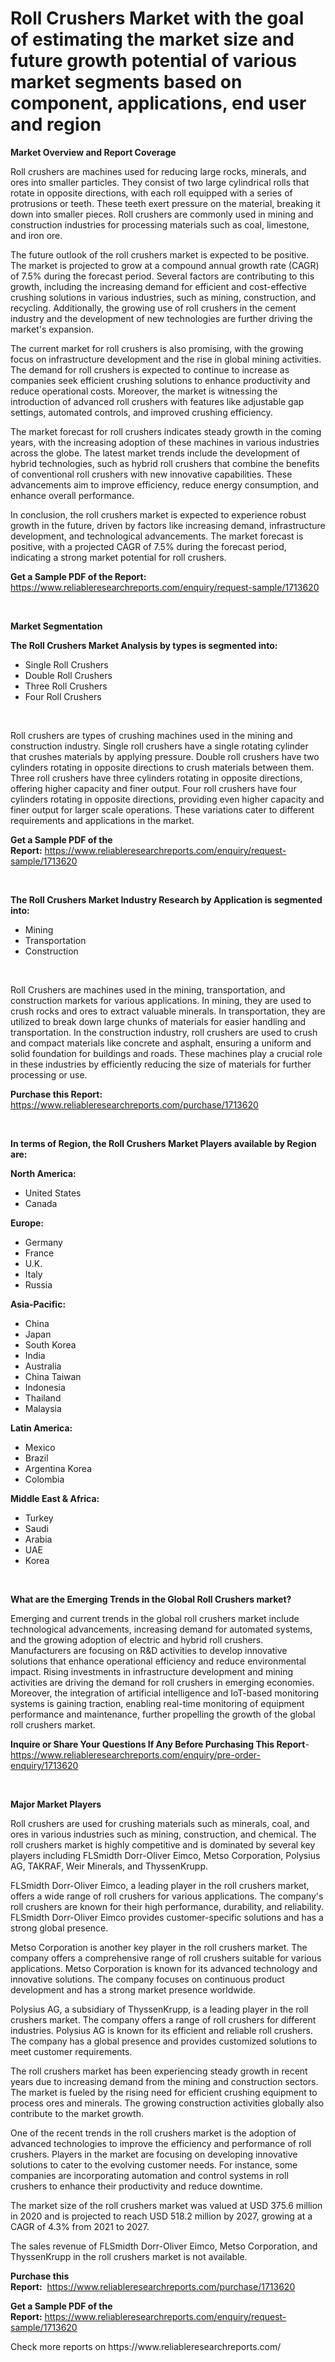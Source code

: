 <p><h1>Roll Crushers Market with the goal of estimating the market size and future growth potential of various market segments based on component, applications, end user and region</h1></p><p><strong>Market Overview and Report Coverage</strong></p>
<p><p>Roll crushers are machines used for reducing large rocks, minerals, and ores into smaller particles. They consist of two large cylindrical rolls that rotate in opposite directions, with each roll equipped with a series of protrusions or teeth. These teeth exert pressure on the material, breaking it down into smaller pieces. Roll crushers are commonly used in mining and construction industries for processing materials such as coal, limestone, and iron ore.</p><p>The future outlook of the roll crushers market is expected to be positive. The market is projected to grow at a compound annual growth rate (CAGR) of 7.5% during the forecast period. Several factors are contributing to this growth, including the increasing demand for efficient and cost-effective crushing solutions in various industries, such as mining, construction, and recycling. Additionally, the growing use of roll crushers in the cement industry and the development of new technologies are further driving the market's expansion.</p><p>The current market for roll crushers is also promising, with the growing focus on infrastructure development and the rise in global mining activities. The demand for roll crushers is expected to continue to increase as companies seek efficient crushing solutions to enhance productivity and reduce operational costs. Moreover, the market is witnessing the introduction of advanced roll crushers with features like adjustable gap settings, automated controls, and improved crushing efficiency.</p><p>The market forecast for roll crushers indicates steady growth in the coming years, with the increasing adoption of these machines in various industries across the globe. The latest market trends include the development of hybrid technologies, such as hybrid roll crushers that combine the benefits of conventional roll crushers with new innovative capabilities. These advancements aim to improve efficiency, reduce energy consumption, and enhance overall performance.</p><p>In conclusion, the roll crushers market is expected to experience robust growth in the future, driven by factors like increasing demand, infrastructure development, and technological advancements. The market forecast is positive, with a projected CAGR of 7.5% during the forecast period, indicating a strong market potential for roll crushers.</p></p>
<p><strong>Get a Sample PDF of the Report:</strong> <a href="https://www.reliableresearchreports.com/enquiry/request-sample/1713620">https://www.reliableresearchreports.com/enquiry/request-sample/1713620</a></p>
<p>&nbsp;</p>
<p><strong>Market Segmentation</strong></p>
<p><strong>The Roll Crushers Market Analysis by types is segmented into:</strong></p>
<p><ul><li>Single Roll Crushers</li><li>Double Roll Crushers</li><li>Three Roll Crushers</li><li>Four Roll Crushers</li></ul></p>
<p>&nbsp;</p>
<p><p>Roll crushers are types of crushing machines used in the mining and construction industry. Single roll crushers have a single rotating cylinder that crushes materials by applying pressure. Double roll crushers have two cylinders rotating in opposite directions to crush materials between them. Three roll crushers have three cylinders rotating in opposite directions, offering higher capacity and finer output. Four roll crushers have four cylinders rotating in opposite directions, providing even higher capacity and finer output for larger scale operations. These variations cater to different requirements and applications in the market.</p></p>
<p><strong>Get a Sample PDF of the Report:</strong>&nbsp;<a href="https://www.reliableresearchreports.com/enquiry/request-sample/1713620">https://www.reliableresearchreports.com/enquiry/request-sample/1713620</a></p>
<p>&nbsp;</p>
<p><strong>The Roll Crushers Market Industry Research by Application is segmented into:</strong></p>
<p><ul><li>Mining</li><li>Transportation</li><li>Construction</li></ul></p>
<p>&nbsp;</p>
<p><p>Roll Crushers are machines used in the mining, transportation, and construction markets for various applications. In mining, they are used to crush rocks and ores to extract valuable minerals. In transportation, they are utilized to break down large chunks of materials for easier handling and transportation. In the construction industry, roll crushers are used to crush and compact materials like concrete and asphalt, ensuring a uniform and solid foundation for buildings and roads. These machines play a crucial role in these industries by efficiently reducing the size of materials for further processing or use.</p></p>
<p><strong>Purchase this Report:</strong>&nbsp; <a href="https://www.reliableresearchreports.com/purchase/1713620">https://www.reliableresearchreports.com/purchase/1713620</a></p>
<p>&nbsp;</p>
<p><strong>In terms of Region, the Roll Crushers Market Players available by Region are:</strong></p>
<p>
    <p> <strong> North America: </strong>
        <ul>
            <li>United States</li>
            <li>Canada</li>
        </ul>
        </p> 
    <p> <strong> Europe: </strong>
        <ul>
            <li>Germany</li>
            <li>France</li>
            <li>U.K.</li>
            <li>Italy</li>
            <li>Russia</li>
        </ul>
        </p> 
    <p> <strong> Asia-Pacific: </strong>
        <ul>
            <li>China</li>
            <li>Japan</li>
            <li>South Korea</li>
            <li>India</li>
            <li>Australia</li>
            <li>China Taiwan</li>
            <li>Indonesia</li>
            <li>Thailand</li>
            <li>Malaysia</li>
        </ul>
        </p> 
    <p> <strong> Latin America: </strong>
        <ul>
            <li>Mexico</li>
            <li>Brazil</li>
            <li>Argentina Korea</li>
            <li>Colombia</li>
        </ul>
        </p> 
    <p> <strong> Middle East & Africa: </strong>
        <ul>
            <li>Turkey</li>
            <li>Saudi</li>
            <li>Arabia</li>
            <li>UAE</li>
            <li>Korea</li>
        </ul>
    </p>
    </p>
<p>&nbsp;</p>
<p><strong>What are the Emerging Trends in the Global Roll Crushers market?</strong></p>
<p><p>Emerging and current trends in the global roll crushers market include technological advancements, increasing demand for automated systems, and the growing adoption of electric and hybrid roll crushers. Manufacturers are focusing on R&D activities to develop innovative solutions that enhance operational efficiency and reduce environmental impact. Rising investments in infrastructure development and mining activities are driving the demand for roll crushers in emerging economies. Moreover, the integration of artificial intelligence and IoT-based monitoring systems is gaining traction, enabling real-time monitoring of equipment performance and maintenance, further propelling the growth of the global roll crushers market.</p></p>
<p><strong>Inquire or Share Your Questions If Any Before Purchasing This Report</strong>- <a href="https://www.reliableresearchreports.com/enquiry/pre-order-enquiry/1713620">https://www.reliableresearchreports.com/enquiry/pre-order-enquiry/1713620</a></p>
<p>&nbsp;</p>
<p><strong>Major Market Players</strong></p>
<p><p>Roll crushers are used for crushing materials such as minerals, coal, and ores in various industries such as mining, construction, and chemical. The roll crushers market is highly competitive and is dominated by several key players including FLSmidth Dorr-Oliver Eimco, Metso Corporation, Polysius AG, TAKRAF, Weir Minerals, and ThyssenKrupp. </p><p>FLSmidth Dorr-Oliver Eimco, a leading player in the roll crushers market, offers a wide range of roll crushers for various applications. The company's roll crushers are known for their high performance, durability, and reliability. FLSmidth Dorr-Oliver Eimco provides customer-specific solutions and has a strong global presence.</p><p>Metso Corporation is another key player in the roll crushers market. The company offers a comprehensive range of roll crushers suitable for various applications. Metso Corporation is known for its advanced technology and innovative solutions. The company focuses on continuous product development and has a strong market presence worldwide.</p><p>Polysius AG, a subsidiary of ThyssenKrupp, is a leading player in the roll crushers market. The company offers a range of roll crushers for different industries. Polysius AG is known for its efficient and reliable roll crushers. The company has a global presence and provides customized solutions to meet customer requirements.</p><p>The roll crushers market has been experiencing steady growth in recent years due to increasing demand from the mining and construction sectors. The market is fueled by the rising need for efficient crushing equipment to process ores and minerals. The growing construction activities globally also contribute to the market growth.</p><p>One of the recent trends in the roll crushers market is the adoption of advanced technologies to improve the efficiency and performance of roll crushers. Players in the market are focusing on developing innovative solutions to cater to the evolving customer needs. For instance, some companies are incorporating automation and control systems in roll crushers to enhance their productivity and reduce downtime.</p><p>The market size of the roll crushers market was valued at USD 375.6 million in 2020 and is projected to reach USD 518.2 million by 2027, growing at a CAGR of 4.3% from 2021 to 2027.</p><p>The sales revenue of FLSmidth Dorr-Oliver Eimco, Metso Corporation, and ThyssenKrupp in the roll crushers market is not available.</p></p>
<p><strong>Purchase this Report:</strong>&nbsp;&nbsp;<a href="https://www.reliableresearchreports.com/purchase/1713620">https://www.reliableresearchreports.com/purchase/1713620</a></p>
<p></p>
<p><strong>Get a Sample PDF of the Report:</strong>&nbsp;<a href="https://www.reliableresearchreports.com/enquiry/request-sample/1713620">https://www.reliableresearchreports.com/enquiry/request-sample/1713620</a></p>
<p>Check more reports on https://www.reliableresearchreports.com/</p>